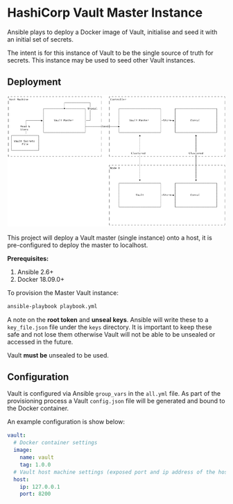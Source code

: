 # HashiCorp Vault Master Instance

Ansible plays to deploy a Docker image of Vault, initialise and seed it with an initial set of secrets.

The intent is for this instance of Vault to be the single source of truth for secrets. This instance may be used to seed other Vault instances.

## Deployment
![Deployment](images/deployment-topology.png)

This project will deploy a Vault master (single instance) onto a host, it is pre-configured to deploy the master to localhost.

**Prerequisites:**

1. Ansible 2.6+
2. Docker 18.09.0+

To provision the Master Vault instance:

```bash
ansible-playbook playbook.yml
```

A note on the **root token** and **unseal keys**. Ansible will write these to a `key_file.json` file under the `keys` directory. It is important to keep these safe and not lose them otherwise Vault will not be able to be unsealed or accessed in the future.

Vault **must be** unsealed to be used.

## Configuration

Vault is configured via Ansible `group_vars` in the `all.yml` file. As part of the provisioning process a Vault `config.json` file will be generated and bound to the Docker container.

An example configuration is show below:

```yml 
vault:
  # Docker container settings
  image:
    name: vault
    tag: 1.0.0
  # Vault host machine settings (exposed port and ip address of the host machine)  
  host:
    ip: 127.0.0.1
    port: 8200
```
